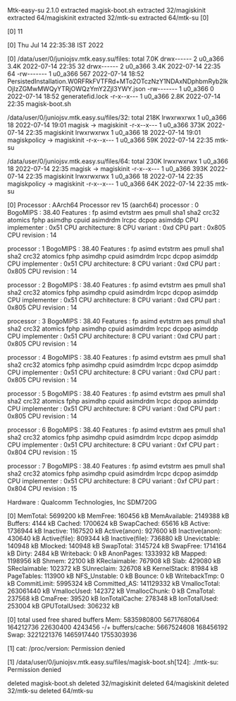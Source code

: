 Mtk-easy-su 2.1.0
extracted magisk-boot.sh
extracted 32/magiskinit
extracted 64/magiskinit
extracted 32/mtk-su
extracted 64/mtk-su
[0] 

[0] 11

[0] Thu Jul 14 22:35:38 IST 2022

[0] /data/user/0/juniojsv.mtk.easy.su/files:
total 7.0K
drwx------ 2 u0_a366 3.4K 2022-07-14 22:35 32
drwx------ 2 u0_a366 3.4K 2022-07-14 22:35 64
-rw------- 1 u0_a366  567 2022-07-14 18:52 PersistedInstallation.W0RFRkFVTFRd+MTo2OTczNzY1NDAxNDphbmRyb2lkOjIzZGMwMWQyYTRjOWQzYmY2ZjI3YWY.json
-rw------- 1 u0_a366    0 2022-07-14 18:52 generatefid.lock
-r-x--x--- 1 u0_a366 2.8K 2022-07-14 22:35 magisk-boot.sh

/data/user/0/juniojsv.mtk.easy.su/files/32:
total 218K
lrwxrwxrwx 1 u0_a366   18 2022-07-14 19:01 magisk -> magiskinit
-r-x--x--- 1 u0_a366 373K 2022-07-14 22:35 magiskinit
lrwxrwxrwx 1 u0_a366   18 2022-07-14 19:01 magiskpolicy -> magiskinit
-r-x--x--- 1 u0_a366  59K 2022-07-14 22:35 mtk-su

/data/user/0/juniojsv.mtk.easy.su/files/64:
total 230K
lrwxrwxrwx 1 u0_a366   18 2022-07-14 22:35 magisk -> magiskinit
-r-x--x--- 1 u0_a366 393K 2022-07-14 22:35 magiskinit
lrwxrwxrwx 1 u0_a366   18 2022-07-14 22:35 magiskpolicy -> magiskinit
-r-x--x--- 1 u0_a366  64K 2022-07-14 22:35 mtk-su

[0] Processor	: AArch64 Processor rev 15 (aarch64)
processor	: 0
BogoMIPS	: 38.40
Features	: fp asimd evtstrm aes pmull sha1 sha2 crc32 atomics fphp asimdhp cpuid asimdrdm lrcpc dcpop asimddp
CPU implementer	: 0x51
CPU architecture: 8
CPU variant	: 0xd
CPU part	: 0x805
CPU revision	: 14

processor	: 1
BogoMIPS	: 38.40
Features	: fp asimd evtstrm aes pmull sha1 sha2 crc32 atomics fphp asimdhp cpuid asimdrdm lrcpc dcpop asimddp
CPU implementer	: 0x51
CPU architecture: 8
CPU variant	: 0xd
CPU part	: 0x805
CPU revision	: 14

processor	: 2
BogoMIPS	: 38.40
Features	: fp asimd evtstrm aes pmull sha1 sha2 crc32 atomics fphp asimdhp cpuid asimdrdm lrcpc dcpop asimddp
CPU implementer	: 0x51
CPU architecture: 8
CPU variant	: 0xd
CPU part	: 0x805
CPU revision	: 14

processor	: 3
BogoMIPS	: 38.40
Features	: fp asimd evtstrm aes pmull sha1 sha2 crc32 atomics fphp asimdhp cpuid asimdrdm lrcpc dcpop asimddp
CPU implementer	: 0x51
CPU architecture: 8
CPU variant	: 0xd
CPU part	: 0x805
CPU revision	: 14

processor	: 4
BogoMIPS	: 38.40
Features	: fp asimd evtstrm aes pmull sha1 sha2 crc32 atomics fphp asimdhp cpuid asimdrdm lrcpc dcpop asimddp
CPU implementer	: 0x51
CPU architecture: 8
CPU variant	: 0xd
CPU part	: 0x805
CPU revision	: 14

processor	: 5
BogoMIPS	: 38.40
Features	: fp asimd evtstrm aes pmull sha1 sha2 crc32 atomics fphp asimdhp cpuid asimdrdm lrcpc dcpop asimddp
CPU implementer	: 0x51
CPU architecture: 8
CPU variant	: 0xd
CPU part	: 0x805
CPU revision	: 14

processor	: 6
BogoMIPS	: 38.40
Features	: fp asimd evtstrm aes pmull sha1 sha2 crc32 atomics fphp asimdhp cpuid asimdrdm lrcpc dcpop asimddp
CPU implementer	: 0x51
CPU architecture: 8
CPU variant	: 0xf
CPU part	: 0x804
CPU revision	: 15

processor	: 7
BogoMIPS	: 38.40
Features	: fp asimd evtstrm aes pmull sha1 sha2 crc32 atomics fphp asimdhp cpuid asimdrdm lrcpc dcpop asimddp
CPU implementer	: 0x51
CPU architecture: 8
CPU variant	: 0xf
CPU part	: 0x804
CPU revision	: 15

Hardware	: Qualcomm Technologies, Inc SDM720G

[0] MemTotal:        5699200 kB
MemFree:          160456 kB
MemAvailable:    2149388 kB
Buffers:            4144 kB
Cached:          1700624 kB
SwapCached:        65616 kB
Active:          1736944 kB
Inactive:        1167520 kB
Active(anon):     927600 kB
Inactive(anon):   430640 kB
Active(file):     809344 kB
Inactive(file):   736880 kB
Unevictable:      140948 kB
Mlocked:          140948 kB
SwapTotal:       3145724 kB
SwapFree:        1714164 kB
Dirty:              2484 kB
Writeback:             0 kB
AnonPages:       1333932 kB
Mapped:          1198956 kB
Shmem:             22100 kB
KReclaimable:     767908 kB
Slab:             429080 kB
SReclaimable:     102372 kB
SUnreclaim:       326708 kB
KernelStack:       81984 kB
PageTables:       113900 kB
NFS_Unstable:          0 kB
Bounce:                0 kB
WritebackTmp:          0 kB
CommitLimit:     5995324 kB
Committed_AS:   141129332 kB
VmallocTotal:   263061440 kB
VmallocUsed:      142372 kB
VmallocChunk:          0 kB
CmaTotal:         237568 kB
CmaFree:           39520 kB
IonTotalCache:    278348 kB
IonTotalUsed:     253004 kB
GPUTotalUsed:     306232 kB

[0] 		total        used        free      shared     buffers
Mem:       5835980800  5671768064   164212736    22630400     4243456
-/+ buffers/cache:     5667524608   168456192
Swap:      3221221376  1465917440  1755303936

[1] cat: /proc/version: Permission denied

[1] /data/user/0/juniojsv.mtk.easy.su/files/magisk-boot.sh[124]: ./mtk-su: Permission denied

deleted magisk-boot.sh
deleted 32/magiskinit
deleted 64/magiskinit
deleted 32/mtk-su
deleted 64/mtk-su
